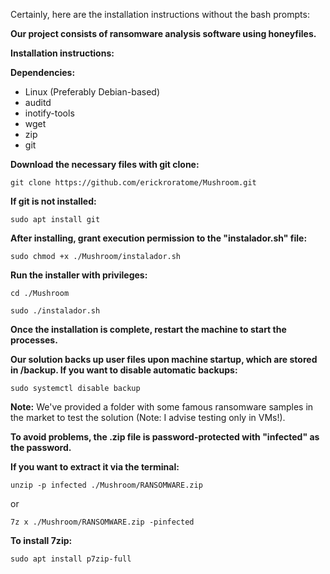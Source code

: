 Certainly, here are the installation instructions without the bash prompts:

**Our project consists of ransomware analysis software using honeyfiles.**

**Installation instructions:**

**Dependencies:**
  - Linux (Preferably Debian-based)
  - auditd
  - inotify-tools
  - wget
  - zip
  - git

**Download the necessary files with git clone:**
```shell
git clone https://github.com/erickroratome/Mushroom.git
```

**If git is not installed:**
```shell
sudo apt install git
```

**After installing, grant execution permission to the "instalador.sh" file:**
```shell
sudo chmod +x ./Mushroom/instalador.sh
```

**Run the installer with privileges:**
```shell
cd ./Mushroom
```
```shell
sudo ./instalador.sh
```

**Once the installation is complete, restart the machine to start the processes.**

**Our solution backs up user files upon machine startup, which are stored in /backup. If you want to disable automatic backups:**
```shell
sudo systemctl disable backup
```

**Note:**
We've provided a folder with some famous ransomware samples in the market to test the solution (Note: I advise testing only in VMs!).

**To avoid problems, the .zip file is password-protected with "infected" as the password.**

**If you want to extract it via the terminal:**
```shell
unzip -p infected ./Mushroom/RANSOMWARE.zip
```
or
```shell
7z x ./Mushroom/RANSOMWARE.zip -pinfected
```

**To install 7zip:**
```shell
sudo apt install p7zip-full
```
